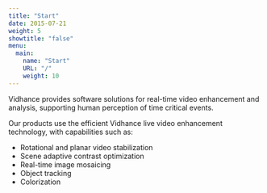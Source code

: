```yaml
---
title: "Start"
date: 2015-07-21
weight: 5
showtitle: "false"
menu:
  main:
    name: "Start"
    URL: "/"
    weight: 10
---
```

Vidhance provides software solutions for real-time video enhancement and analysis, supporting human perception of time critical events.

Our products use the efficient Vidhance live video enhancement technology, with capabilities such as:

- Rotational and planar video stabilization
- Scene adaptive contrast optimization
- Real-time image mosaicing
- Object tracking
- Colorization
